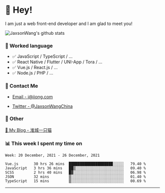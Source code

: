 # 👋 Hey!

I am just a web front-end developer and I am glad to meet you!

![JaxsonWang's github stats](https://github-readme-stats.vercel.app/api?username=JaxsonWang&&show_icons=true&&title_color=1abc9c&&icon_color=1abc9c)


### 📝 Worked language

- ✅ JavaScript / TypeScript / ...
- ✅ React Native / Flutter / UNI-App / Tora / ...
- ✅ Vue.js / React.js / ...
- ✅ Node.js / PHP / ...

### 📮 Contact Me

- [Email - i@iiong.com](mailto:i@iiong.com)

- [Twitter - @JaxsonWangChina](https://twitter.com/JaxsonWangChina)

### 🤪 Other

[📌 My Blog - 淮城一只猫](https://iiong.com)

### 📊 This week I spent my time on

<!--START_SECTION:waka-->
```text
Week: 20 December, 2021 - 26 December, 2021

Vue.js       30 hrs 26 mins  ████████████████████░░░░░   79.40 % 
JavaScript   3 hrs 36 mins   ██▒░░░░░░░░░░░░░░░░░░░░░░   09.40 % 
SCSS         2 hrs 40 mins   █▓░░░░░░░░░░░░░░░░░░░░░░░   06.98 % 
JSON         32 mins         ▒░░░░░░░░░░░░░░░░░░░░░░░░   01.40 % 
TypeScript   15 mins         ▒░░░░░░░░░░░░░░░░░░░░░░░░   00.69 % 
```
<!--END_SECTION:waka-->

---
